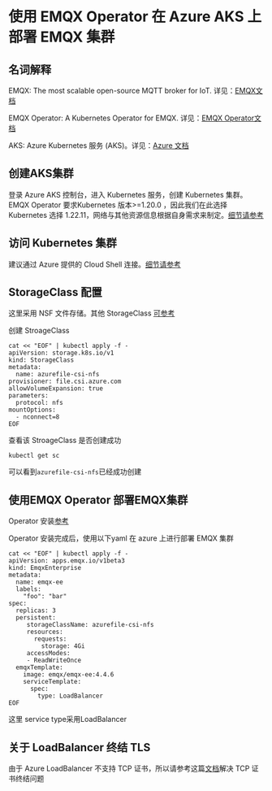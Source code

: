 # 使用 EMQX Operator 在 Azure AKS 上部署 EMQX 集群

## 名词解释

EMQX: The most scalable open-source MQTT broker for IoT. 详见：[EMQX文档](https://github.com/emqx/emqx)

EMQX Operator: A Kubernetes Operator for EMQX. 详见：[EMQX Operator文档](https://github.com/emqx/emqx-operator)

AKS: Azure Kubernetes 服务 (AKS)。详见：[Azure 文档](https://docs.microsoft.com/en-us/azure/aks/learn/quick-kubernetes-deploy-portal?tabs=azure-cli)

## 创建AKS集群

登录 Azure AKS 控制台，进入 Kubernetes 服务，创建 Kubernetes 集群。EMQX Operator 要求Kubernetes 版本>=1.20.0 ，因此我们在此选择 Kubernetes 选择 1.22.11，网络与其他资源信息根据自身需求来制定。[细节请参考](https://docs.microsoft.com/en-us/azure/aks/learn/quick-kubernetes-deploy-portal?tabs=azure-cli)



## 访问 Kubernetes 集群

建议通过 Azure 提供的 Cloud Shell 连接。[细节请参考](https://docs.microsoft.com/en-us/azure/cloud-shell/overview)

## StorageClass 配置

这里采用 NSF 文件存储。其他 StorageClass [可参考](https://docs.microsoft.com/en-us/azure/aks/azure-files-csi)

创建 StroageClass
```shell
cat << "EOF" | kubectl apply -f -
apiVersion: storage.k8s.io/v1
kind: StorageClass
metadata:
  name: azurefile-csi-nfs
provisioner: file.csi.azure.com
allowVolumeExpansion: true
parameters:
  protocol: nfs
mountOptions:
  - nconnect=8
EOF
```

查看该 StroageClass 是否创建成功
```shell
kubectl get sc
```
可以看到`azurefile-csi-nfs`已经成功创建


## 使用EMQX Operator 部署EMQX集群

Operator 安装[参考](https://github.com/emqx/emqx-operator/blob/main/docs/en_US/getting-started/getting-started.md)

Operator 安装完成后，使用以下yaml 在 azure 上进行部署 EMQX 集群

```shell
cat << "EOF" | kubectl apply -f -
apiVersion: apps.emqx.io/v1beta3
kind: EmqxEnterprise
metadata:
  name: emqx-ee
  labels:
    "foo": "bar"
spec:
  replicas: 3
  persistent:
     storageClassName: azurefile-csi-nfs
     resources:
       requests:
         storage: 4Gi
     accessModes:
     - ReadWriteOnce
  emqxTemplate:
    image: emqx/emqx-ee:4.4.6
    serviceTemplate:
      spec:
        type: LoadBalancer
EOF
```

这里 service type采用LoadBalancer

## 关于 LoadBalancer 终结 TLS

由于 Azure LoadBalancer 不支持 TCP 证书，所以请参考这篇[文档](https://github.com/emqx/emqx-operator/discussions/312)解决 TCP 证书终结问题